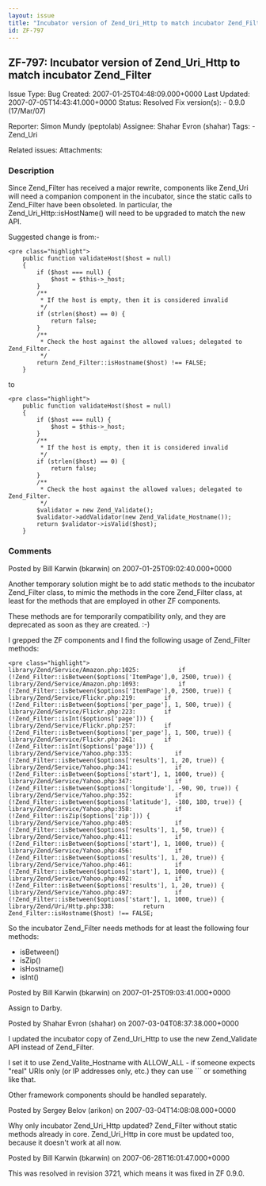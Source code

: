 ```yaml
---
layout: issue
title: "Incubator version of Zend_Uri_Http to match incubator Zend_Filter"
id: ZF-797
---
```


ZF-797: Incubator version of Zend\_Uri\_Http to match incubator Zend\_Filter
----------------------------------------------------------------------------

 Issue Type: Bug Created: 2007-01-25T04:48:09.000+0000 Last Updated: 2007-07-05T14:43:41.000+0000 Status: Resolved Fix version(s): - 0.9.0 (17/Mar/07)
 
 Reporter:  Simon Mundy (peptolab)  Assignee:  Shahar Evron (shahar)  Tags: - Zend\_Uri
 
 Related issues: 
 Attachments: 
### Description

Since Zend\_Filter has received a major rewrite, components like Zend\_Uri will need a companion component in the incubator, since the static calls to Zend\_Filter have been obsoleted. In particular, the Zend\_Uri\_Http::isHostName() will need to be upgraded to match the new API.

Suggested change is from:-

 
    <pre class="highlight">
        public function validateHost($host = null)
        {
            if ($host === null) {
                $host = $this->_host;
            }
            /**
             * If the host is empty, then it is considered invalid
             */
            if (strlen($host) == 0) {
                return false;
            }
            /**
             * Check the host against the allowed values; delegated to Zend_Filter.
             */
            return Zend_Filter::isHostname($host) !== FALSE;
        }


to

 
    <pre class="highlight">
        public function validateHost($host = null)
        {
            if ($host === null) {
                $host = $this->_host;
            }
            /**
             * If the host is empty, then it is considered invalid
             */
            if (strlen($host) == 0) {
                return false;
            }
            /**
             * Check the host against the allowed values; delegated to Zend_Filter.
             */
            $validator = new Zend_Validate();
            $validator->addValidator(new Zend_Validate_Hostname());
            return $validator->isValid($host);
        }


 

 

### Comments

Posted by Bill Karwin (bkarwin) on 2007-01-25T09:02:40.000+0000

Another temporary solution might be to add static methods to the incubator Zend\_Filter class, to mimic the methods in the core Zend\_Filter class, at least for the methods that are employed in other ZF components.

These methods are for temporarily compatibility only, and they are deprecated as soon as they are created. :-)

I grepped the ZF components and I find the following usage of Zend\_Filter methods:

 
    <pre class="highlight">
    library/Zend/Service/Amazon.php:1025:           if (!Zend_Filter::isBetween($options['ItemPage'],0, 2500, true)) {
    library/Zend/Service/Amazon.php:1093:           if (!Zend_Filter::isBetween($options['ItemPage'],0, 2500, true)) {
    library/Zend/Service/Flickr.php:219:        if (!Zend_Filter::isBetween($options['per_page'], 1, 500, true)) {
    library/Zend/Service/Flickr.php:223:        if (!Zend_Filter::isInt($options['page'])) {
    library/Zend/Service/Flickr.php:257:        if (!Zend_Filter::isBetween($options['per_page'], 1, 500, true)) {
    library/Zend/Service/Flickr.php:261:        if (!Zend_Filter::isInt($options['page'])) {
    library/Zend/Service/Yahoo.php:335:            if (!Zend_Filter::isBetween($options['results'], 1, 20, true)) {
    library/Zend/Service/Yahoo.php:341:            if (!Zend_Filter::isBetween($options['start'], 1, 1000, true)) {
    library/Zend/Service/Yahoo.php:347:            if (!Zend_Filter::isBetween($options['longitude'], -90, 90, true)) {
    library/Zend/Service/Yahoo.php:352:            if (!Zend_Filter::isBetween($options['latitude'], -180, 180, true)) {
    library/Zend/Service/Yahoo.php:358:            if (!Zend_Filter::isZip($options['zip'])) {
    library/Zend/Service/Yahoo.php:405:            if (!Zend_Filter::isBetween($options['results'], 1, 50, true)) {
    library/Zend/Service/Yahoo.php:411:            if (!Zend_Filter::isBetween($options['start'], 1, 1000, true)) {
    library/Zend/Service/Yahoo.php:456:            if (!Zend_Filter::isBetween($options['results'], 1, 20, true)) {
    library/Zend/Service/Yahoo.php:461:            if (!Zend_Filter::isBetween($options['start'], 1, 1000, true)) {
    library/Zend/Service/Yahoo.php:492:            if (!Zend_Filter::isBetween($options['results'], 1, 20, true)) {
    library/Zend/Service/Yahoo.php:497:            if (!Zend_Filter::isBetween($options['start'], 1, 1000, true)) {
    library/Zend/Uri/Http.php:338:        return Zend_Filter::isHostname($host) !== FALSE;


So the incubator Zend\_Filter needs methods for at least the following four methods:

- isBetween()
- isZip()
- isHostname()
- isInt()
 


 

Posted by Bill Karwin (bkarwin) on 2007-01-25T09:03:41.000+0000

Assign to Darby.

 

 

Posted by Shahar Evron (shahar) on 2007-03-04T08:37:38.000+0000

I updated the incubator copy of Zend\_Uri\_Http to use the new Zend\_Validate API instead of Zend\_Filter.

I set it to use Zend\_Valite\_Hostname with ALLOW\_ALL - if someone expects "real" URIs only (or IP addresses only, etc.) they can use ``` or something like that.

Other framework components should be handled separately.

 

 

Posted by Sergey Belov (arikon) on 2007-03-04T14:08:08.000+0000

Why only incubator Zend\_Uri\_Http updated? Zend\_Filter without static methods already in core. Zend\_Uri\_Http in core must be updated too, because it doesn't work at all now.

 

 

Posted by Bill Karwin (bkarwin) on 2007-06-28T16:01:47.000+0000

This was resolved in revision 3721, which means it was fixed in ZF 0.9.0.

 

 